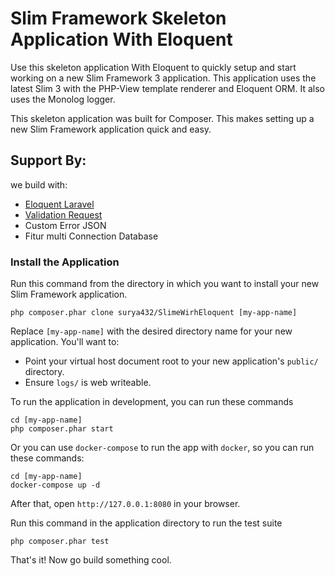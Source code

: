 # Slim Framework Skeleton Application With Eloquent

Use this skeleton application With Eloquent to quickly setup and start working on a new Slim Framework 3 application. This application uses the latest Slim 3 with the PHP-View template renderer and Eloquent ORM. It also uses the Monolog logger.

This skeleton application was built for Composer. This makes setting up a new Slim Framework application quick and easy.
## Support By:

we build with:
* [Eloquent Laravel](https://laravel.com/docs/8.x/eloquent)
* [Validation Request](https://github.com/Respect/Validation)
* Custom Error JSON
* Fitur multi Connection Database

### Install the Application

Run this command from the directory in which you want to install your new Slim Framework application.

    php composer.phar clone surya432/SlimeWirhEloquent [my-app-name]

Replace `[my-app-name]` with the desired directory name for your new application. You'll want to:

* Point your virtual host document root to your new application's `public/` directory.
* Ensure `logs/` is web writeable.

To run the application in development, you can run these commands 

	cd [my-app-name]
	php composer.phar start
	
Or you can use `docker-compose` to run the app with `docker`, so you can run these commands:

	cd [my-app-name]
	docker-compose up -d
After that, open `http://127.0.0.1:8080` in your browser.

Run this command in the application directory to run the test suite

	php composer.phar test

That's it! Now go build something cool.

